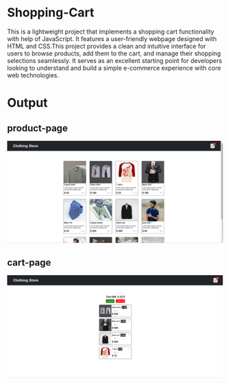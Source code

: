 # Shopping-Cart
This is a lightweight project that implements a shopping cart functionality with help of JavaScript. It features a user-friendly webpage designed with HTML and CSS.This project provides a clean and intuitive interface for users to browse products, add them to the cart, and manage their shopping selections seamlessly. It serves as an excellent starting point for developers looking to understand and build a simple e-commerce experience with core web technologies.

# Output

## product-page 
![Alt text](image.png)

## cart-page
![Alt text](image-1.png)